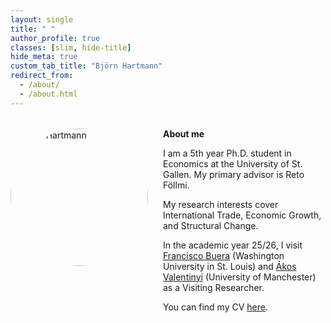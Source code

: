 ```yaml
---
layout: single
title: " "
author_profile: true
classes: [slim, hide-title]
hide_meta: true
custom_tab_title: "Björn Hartmann"
redirect_from:
  - /about/
  - /about.html
---
```



<style>
/* --- About layout --- */
.about-wrapper {
  display: flex;
  align-items: flex-start;
  gap: 1.5rem;
  margin-top: 2rem;
}
.about-wrapper img.home-portrait {
  width: 220px;
  height: 220px;
  object-fit: cover;
  border-radius: 50%;
}
.about-text { flex: 1; }

@media (max-width: 768px) {
  .about-wrapper { display: block; }
  .about-wrapper img.home-portrait { margin-bottom: 1rem; }
}

/* --- Widen content ONLY on this page (body has `slim`) --- */
/* Minimal Mistakes caps width on several wrappers; raise all of them. */
.slim .initial-content,
.slim .page,
.slim .page__inner,
.slim .page__content {
  max-width: 1350px !important;   /* slightly wider than the ~1200px default */
  margin-left: auto;
  margin-right: auto;
}

/* If this still doesn't move, uncomment the line below to confirm selectors hit:
.slim .initial-content, .slim .page, .slim .page__inner, .slim .page__content { max-width: none !important; }
*/
</style>


<div class="about-wrapper">
  <img src="{{ '/assets/images/me.jpg' | relative_url }}" alt="Björn Hartmann" class="home-portrait">
  
  <div class="about-text">
    <strong>About me</strong>
    <p>I am a 5th year Ph.D. student in Economics at the University of St. Gallen. 
    My primary advisor is Reto Föllmi.</p>
    <p>My research interests cover International Trade, Economic Growth, and Structural Change.</p>
    <p>In the academic year 25/26, I visit
    <a href="https://sites.google.com/site/fjbuera/" target="_blank" rel="noopener">Francisco Buera</a> (Washington University in St. Louis) and 
    <a href="https://sites.google.com/site/valentinyiakos/" target="_blank" rel="noopener">Ákos Valentinyi</a> (University of Manchester) as a Visiting Researcher.</p>
    <p>You can find my CV <a href="/files/Academic_CV.pdf" target="_blank" rel="noopener">here</a>.</p>
  </div>
</div>
